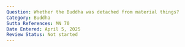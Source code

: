 ```yaml
---
Question: Whether the Buddha was detached from material things?
Category: Buddha
Sutta References: MN 70
Date Entered: April 5, 2025
Review Status: Not started
---
```

